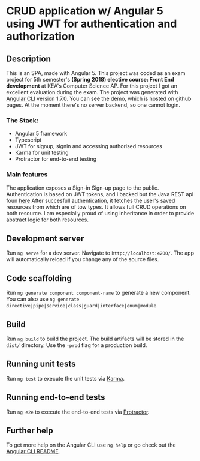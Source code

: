 <MainGrid>

<HeaderTitle>
  
# CRUD application w/ Angular 5 <br/> using JWT for authentication and authorization

<TitleAction href="https://github.com/stefanosAgelastos/cvEditorFront" label="Go to github repo" />
<TitleAction href="http://makeyourcv.stefworks.ml" label="Go to demo" />
</HeaderTitle>


<InfoGrid>

<InfoPaper>
  
## Description
 
This is an SPA, made with Angular 5. This project was coded as an exam project for 5th semester's **(Spring 2018) elective course: Front End development** at KEA's Computer Science AP. For this project I got an excellent evaluation during the exam. The project was generated with [Angular CLI](https://github.com/angular/angular-cli) version 1.7.0. You can see the demo, which is hosted on github pages. At the moment there's no server backend, so one cannot login.

</InfoPaper>

<InfoPaper>
<MyChip label="Front-end Development"/>
<MyChip label="Typescript"/>
<MyChip label="Angular 5"/>
<MyChip label="JWT auth"/>
<MyChip label="Karma"/>
<MyChip label="Protractor"/>
</InfoPaper>

</InfoGrid>

<PanelGrid>
<Panel id="1" heading="What?" secondaryHeading="About the technologies I used" >

### The Stack:
- Angular 5 framework
- Typescript
- JWT for signup, signin and accessing authorised resources
- Karma for unit testing
- Protractor for end-to-end testing
</Panel>

<Panel id="2" heading="What for?" secondaryHeading="About the functionality" >  
  
### Main features
The application exposes a Sign-in Sign-up page to the public. Authentication is based on JWT tokens, and i backed but the Java REST api foun [here](https://github.com/stefanosAgelastos/personalRest) After succesfull authentication, it fetches the user's saved resources from which are of tow types. It allows full CRUD operations on both resource. I am especially proud of using inheritance in order to provide abstract logic for both resources.
</Panel>

<Panel id="3" heading="For Devs" secondaryHeading="Angular scripts" >

## Development server

Run `ng serve` for a dev server. Navigate to `http://localhost:4200/`. The app will automatically reload if you change any of the source files.

## Code scaffolding

Run `ng generate component component-name` to generate a new component. You can also use `ng generate directive|pipe|service|class|guard|interface|enum|module`.

## Build

Run `ng build` to build the project. The build artifacts will be stored in the `dist/` directory. Use the `-prod` flag for a production build.

## Running unit tests

Run `ng test` to execute the unit tests via [Karma](https://karma-runner.github.io).

## Running end-to-end tests

Run `ng e2e` to execute the end-to-end tests via [Protractor](http://www.protractortest.org/).

## Further help

To get more help on the Angular CLI use `ng help` or go check out the [Angular CLI README](https://github.com/angular/angular-cli/blob/master/README.md).
</Panel>

</PanelGrid>


</MainGrid>


